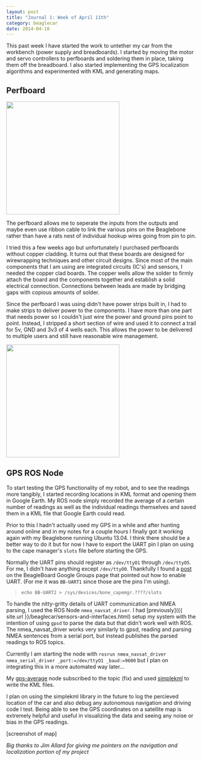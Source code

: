 ```yaml
---
layout: post
title: "Journal 1: Week of April 11th"
category: beaglecar
date: 2014-04-10
---
```


This past week I have started the work to untether my car from the workbench
(power supply and breadboards). I started by moving the motor and servo
controllers to perfboards and soldering them in place, taking them off the
breadboard. I also started implementing the GPS localization algorithms and
experimented with KML and generating maps.

## Perfboard

<img src="{{ site.url }}/images/PerfboardFrontTest.jpg" height="300" width="auto">

The perfboard allows me to seperate the inputs from the outputs and maybe even
use ribbon cable to link the various pins on the Beaglebone rather than have a
rats nest of individual hookup wires going from pin to pin.

I tried this a few weeks ago but unfortunately I purchased perfboards without
copper cladding. It turns out that these boards are designed for wirewrapping
techniques and other circuit designs. Since most of the main components that I
am using are integrated circuits (IC's) and sensors, I needed the copper clad
boards. The copper wells allow the solder to firmly attach the board and the
components together and establish a solid electrical connection. Connections
between leads are made by bridging gaps with copious amounts of solder.

Since the perfboard I was using didn't have power strips built in, I had to make
strips to deliver power to the components. I have more than one part that needs
power so I couldn't just wire the power and ground pins point to point. Instead,
I stripped a short section of wire and used it to connect a trail for 5v, GND
and 3v3 of 4 wells each. This allows the power to be delivered to multiple
users and still have reasonable wire management.

<img src="{{ site.url }}/images/PerfboardBackTest.jpg" height="300" width="auto">

## GPS ROS Node

To start testing the GPS functionality of my robot, and to see the readings
more tangibly, I started recording locations in KML format and opening them in
Google Earth. My ROS node simply recorded the average of a certain number of
readings as well as the individual readings themselves and saved them in a KML
file that Google Earth could read.

Prior to this I hadn't actually used my GPS in a while and after hunting around
online and in my notes for a couple hours I finally got it working again with
my Beaglebone running Ubuntu 13.04. I think there should be a better way to do
it but for now I have to export the UART pin I plan on using to the cape
manager's `slots` file before starting the GPS.

Normally the UART pins should register as `/dev/ttyO1` through `/dev/ttyO5`. For
me, I didn't have anything except `/dev/ttyO0`. Thankfully I found a [post](https://groups.google.com/forum/#!msg/beagleboard/-kHyFqZwEF4/t1GG301XXIkJ)
on the BeagleBoard Google Groups page that pointed out how to enable UART.
(For me it was `BB-UART1` since those are the pins I'm using).

> `echo BB-UART2 > /sys/devices/bone_capemgr.????/slots`

To handle the nitty-gritty details of UART communication and NMEA parsing, I
used the ROS Node `nmea_navsat_driver`. I had [previously]({{ site.url }}/beaglecar/sensors-and-interfaces.html)
setup my system with the intention of using `gpsd` to parse the data but that
didn't work well with ROS. The nmea_navsat_driver works very similarly to gpsd,
reading and parsing NMEA sentences from a serial port, but instead publishes
the parsed readings to ROS topics.

Currently I am starting the node with
`rosrun nmea_navsat_driver nmea_serial_driver _port:=/dev/ttyO1 _baud:=9600`
but I plan on integrating this in a more automated way later...

My [gps-average](https://github.com/BunsenMcDubbs/beaglecar/blob/master/src/gps-tests/gps-average.py)
node subscribed to the topic (fix) and used [simplekml](https://code.google.com/p/simplekml/)
to write the KML files.

I plan on using the simplekml library in the future to log the percieved
location of the car and also debug any autonomous navigation and driving code
I test. Being able to see the GPS coordinates on a satellite map is extremely
helpful and useful in visualizing the data and seeing any noise or bias in the
GPS readings.

[screenshot of map]

_Big thanks to Jim Allard for giving me pointers on the navigation and
localization portion of my project_
